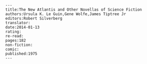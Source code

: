 
    ---
    title:The New Atlantis and Other Novellas of Science Fiction
    authors:Ursula K. Le Guin,Gene Wolfe,James Tiptree Jr
    editors:Robert Silverberg
    translator:
    date:2014-01-13
    rating:
    re-read:
    pages:182
    non-fiction:
    comic:
    published:1975
    ---

    